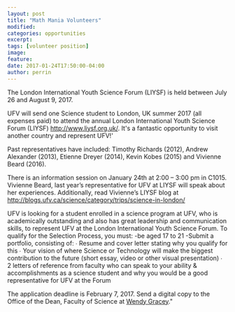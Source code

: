 ```yaml
---
layout: post
title: "Math Mania Volunteers"
modified:
categories: opportunities
excerpt:
tags: [volunteer position]
image: 
feature: 
date: 2017-01-24T17:50:00-04:00
author: perrin
---
```


The London International Youth Science Forum (LIYSF) is held between July 26 and August 9, 2017.

UFV will send one Science student to London, UK summer 2017  (all expenses paid) to attend the annual London International Youth Science Forum (LIYSF) http://www.liysf.org.uk/. It's a fantastic opportunity to visit another country and represent UFV!'

Past representatives have included: Timothy Richards (2012), Andrew Alexander (2013), Etienne Dreyer (2014), Kevin Kobes (2015) and Vivienne Beard (2016).

There is an information session on January 24th at 2:00 – 3:00 pm in C1015. Vivienne Beard, last year’s representative for UFV at LIYSF will speak about her experiences. Additionally, read Vivienne’s LIYSF blog at http://blogs.ufv.ca/science/category/trips/science-in-london/

UFV is looking for a student enrolled in a science program at UFV, who is academically outstanding and also has great leadership and communication skills, to represent UFV at the London International Youth Science Forum.
To qualify for the Selection Process, you must:
-be aged 17 to 21
-Submit a portfolio, consisting of:
∙     Resume and cover letter stating why you qualify for this
∙     Your vision of where Science or Technology will make the biggest contribution to the future (short essay, video or other visual presentation)
∙     2 letters of reference from faculty who can speak to your ability & accomplishments as a science student and why you would be a good representative for UFV at the Forum

The application deadline is February 7, 2017. Send a digital copy to the Office of the Dean, Faculty of Science at <a href="
mailto:wendy.gracey@ufv.ca">Wendy Gracey</a>."
